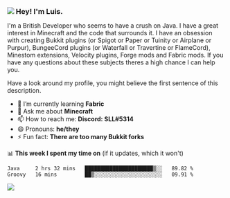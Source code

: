 <h3 style="margin: auto;"><img src="https://avatars.githubusercontent.com/u/39528861?s=48&v=4" ></img> Hey! I'm Luis.</h3>

I'm a British Developer who seems to have a crush on Java. I have a great interest in Minecraft and the code that surrounds it. I have an obsession with creating Bukkit plugins (or Spigot or Paper or Tuinity or Airplane or Purpur), BungeeCord plugins (or Waterfall or Travertine or FlameCord), Minestom extensions, Velocity plugins, Forge mods and Fabric mods. If you have any questions about these subjects theres a high chance I can help you.
  
Have a look around my profile, you might believe the first sentence of this description.

- 🌱 I’m currently learning **Fabric**
- 💬 Ask me about **Minecraft**
- 📫 How to reach me: **Discord: SLL#5314**
- 😄 Pronouns: **he/they**
- ⚡ Fun fact: **There are too many Bukkit forks**

📊 **This week I spent my time on** (if it updates, which it won't)
<!--START_SECTION:waka-->
```text
Java     2 hrs 32 mins   ██████████████████████▒░░   89.82 % 
Groovy   16 mins         ██▒░░░░░░░░░░░░░░░░░░░░░░   09.91 % 
```
<!--END_SECTION:waka-->

<a href="https://sllcoding.dev"><img src="https://github-readme-stats.vercel.app/api?username=SLLCoding&show_icons=true&theme=great-gatsby" /></a>

